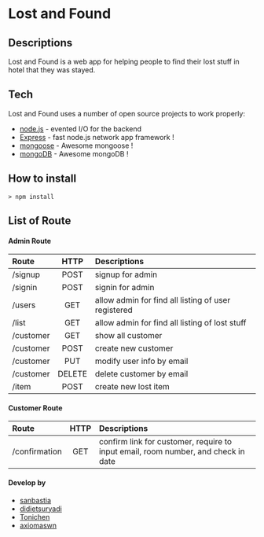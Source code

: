 # Lost and Found

## Descriptions

Lost and Found is a web app for helping people to find their lost stuff in hotel that they was stayed.

## Tech

Lost and Found uses a number of open source projects to work properly:


* [node.js](https://nodejs.org/en/) - evented I/O for the backend
* [Express](https://expressjs.com/) - fast node.js network app framework !
* [mongoose](http://mongoosejs.com/) - Awesome mongoose !
* [mongoDB](https://www.mongodb.com/) - Awesome mongoDB !

## How to install

```
> npm install
```

## List of Route

#### Admin Route

|Route     |HTTP      |Descriptions                                       |
|:---------|:--------:|:--------------------------------------------------|
|/signup   |POST      |signup for admin                                   |
|/signin   |POST      |signin for admin                                   |
|/users    |GET       |allow admin for find all listing of user registered|
|/list     |GET       |allow admin for find all listing of lost stuff     |
|/customer |GET       |show all customer                                  |
|/customer |POST      |create new customer                                |
|/customer |PUT       |modify user info by email                          |
|/customer |DELETE    |delete customer by email                           |
|/item     |POST      |create new lost item                               |

#### Customer Route

|Route        |HTTP      |Descriptions|
|:------      |:--------:|:-----------|
|/confirmation|GET       |confirm link for customer, require to input email, room number, and check in date|

#### Develop by

- [sanbastia](https://github.com/sanBastia)
- [didietsuryadi](https://github.com/didietsuryadi)
- [Tonichen](https://github.com/chrisantoni)
- [axiomaswn](https://github.com/axiomaswn)
